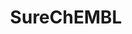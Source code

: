 ---
bigquery: https://console.cloud.google.com/bigquery?p=patents-public-data&d=ebi_surechembl&page=dataset
citation: '“SureChEMBL” by the European Bioinformatics Institute (EMBL-EBI), used
  under CC BY-SA 3.0. G. Papadatos, M. Davies, N. Dedman, J. Chambers, A. Gaulton,
  J. Siddle, R. Koks, S. A. Irvine, J. Pettersson, N. Goncharoff, A. Hersey, J. P.
  Overington (2016). SureChEMBL: a large-scale, chemically annotated patent document
  database. Nucleic Acids Research Database Issue, 44, D1220-D1228, DOI:10.1093/nar/gkv1253,
  PMID:26582922.'
contributors:
- G. Papadatos
- M. Davies
- N. Dedman
- J. Chambers
- A. Gaulton
- J. Siddle
- R. Koks
- S. A. Irvine
- J. Pettersson
- N. Goncharoff
- A. Hersey
- J. P. Overington
cost: None
description: 'SureChEMBL is a publicly available large-scale resource containing compounds
  extracted from the full text, images and attachments of patent documents. The data
  are extracted from the patent literature according to an automated text and image-mining
  pipeline on a daily basis. SureChEMBL provides access to a previously unavailable,
  open and timely set of annotated compound-patent associations, complemented with
  sophisticated combined structure and keyword-based search capabilities against the
  compound repository and patent document corpus. Currently, the database contains
  17 million compounds extracted from 14 million patent documents. '
documentation: http://chembl.blogspot.com/
doi: https://doi.org/10.1093/nar/gkv1253
last_edit: Mon, 19 Jun 2023 16:35:34 GMT
location: https://www.surechembl.org/search/
maintained_by: EMBL-EBI, an outstation of European Molecular Biology Laboratory
open_access: 'FALSE'
related_projects:
  similar:
  - chembl
  - chembl
  - chembl
  - chembl
  - chembl
schema_fields:
- publication_number
- patent_id
- inchi_key
- corpus_frequency
- smiles
- schembl_id
- publication_date
- field
- field_frequency
shortname: surechembl
tags:
- biotechnology
- health
- chemical
- bioinformatics
- medical
terms_of_use: https://www.surechembl.org/terms/
title: SureChEMBL
uuid: 8c2b2faf-df08-45f9-9ad1-ddf3ca722b12
versioning: 'FALSE'
---